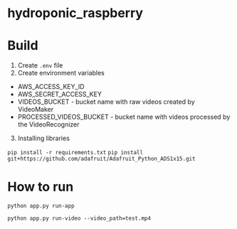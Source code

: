 # hydroponic_raspberry

# Build

1. Create `.env` file
2. Create environment variables

- AWS_ACCESS_KEY_ID
- AWS_SECRET_ACCESS_KEY
- VIDEOS_BUCKET - bucket name with raw videos created by VideoMaker
- PROCESSED_VIDEOS_BUCKET - bucket name with videos processed by the VideoRecognizer

3. Installing libraries

```pip install -r requirements.txt```
```pip install git+https://github.com/adafruit/Adafruit_Python_ADS1x15.git```


# How to run

```python app.py run-app```

```python app.py run-video --video_path=test.mp4```